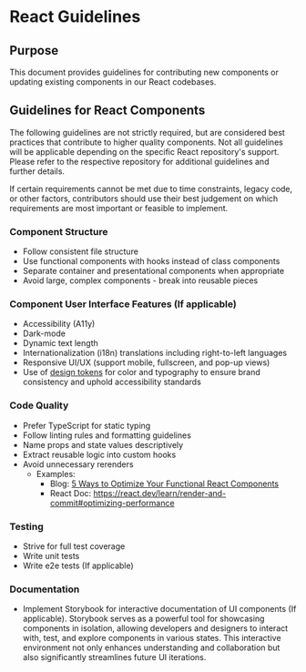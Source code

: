 # React Guidelines

## Purpose

This document provides guidelines for contributing new components or updating existing components in our React codebases.

## Guidelines for React Components

The following guidelines are not strictly required, but are considered best practices that contribute to higher quality components. Not all guidelines will be applicable depending on the specific React repository's support. Please refer to the respective repository for additional guidelines and further details.

If certain requirements cannot be met due to time constraints, legacy code, or other factors, contributors should use their best judgement on which requirements are most important or feasible to implement.

### Component Structure

- Follow consistent file structure
- Use functional components with hooks instead of class components
- Separate container and presentational components when appropriate
- Avoid large, complex components - break into reusable pieces

### Component User Interface Features (If applicable)

- Accessibility (A11y)
- Dark-mode
- Dynamic text length
- Internationalization (i18n) translations including right-to-left languages
- Responsive UI/UX (support mobile, fullscreen, and pop-up views)
- Use of [design tokens](https://github.com/MetaMask/design-tokens) for color and typography to ensure brand consistency and uphold accessibility standards

### Code Quality

- Prefer TypeScript for static typing
- Follow linting rules and formatting guidelines
- Name props and state values descriptively
- Extract reusable logic into custom hooks
- Avoid unnecessary rerenders
  - Examples:
    - Blog: [5 Ways to Optimize Your Functional React Components
      ](https://javascript.plainenglish.io/5-ways-to-optimize-your-functional-react-components-cb3cf6c7bd68)
    - React Doc: https://react.dev/learn/render-and-commit#optimizing-performance

### Testing

- Strive for full test coverage
- Write unit tests
- Write e2e tests (If applicable)

### Documentation

- Implement Storybook for interactive documentation of UI components (If applicable). Storybook serves as a powerful tool for showcasing components in isolation, allowing developers and designers to interact with, test, and explore components in various states. This interactive environment not only enhances understanding and collaboration but also significantly streamlines future UI iterations.
